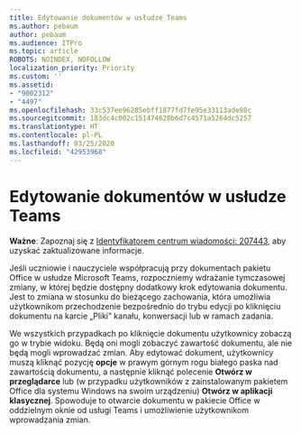 ```yaml
---
title: Edytowanie dokumentów w usłudze Teams
ms.author: pebaum
author: pebaum
ms.audience: ITPro
ms.topic: article
ROBOTS: NOINDEX, NOFOLLOW
localization_priority: Priority
ms.custom: ''
ms.assetid:
- "9002312"
- "4497"
ms.openlocfilehash: 33c537ee96285ebff1877fd7fe95e33113ade98c
ms.sourcegitcommit: 183dc4c002c151474628b6d7c4571a5264dc5257
ms.translationtype: HT
ms.contentlocale: pl-PL
ms.lasthandoff: 03/25/2020
ms.locfileid: "42953968"
---
```

# <a name="editing-documents-in-teams"></a>Edytowanie dokumentów w usłudze Teams

**Ważne**: Zapoznaj się z [Identyfikatorem centrum wiadomości: 207443](https://admin.microsoft.com/Adminportal/Home?source=applauncher#MessageCenter?id=MC207443), aby uzyskać zaktualizowane informacje. 

Jeśli uczniowie i nauczyciele współpracują przy dokumentach pakietu Office w usłudze Microsoft Teams, rozpoczniemy wdrażanie tymczasowej zmiany, w której będzie dostępny dodatkowy krok edytowania dokumentu. Jest to zmiana w stosunku do bieżącego zachowania, która umożliwia użytkownikom przechodzenie bezpośrednio do trybu edycji po kliknięciu dokumentu na karcie „Pliki” kanału, konwersacji lub w ramach zadania.

We wszystkich przypadkach po kliknięcie dokumentu użytkownicy zobaczą go w trybie widoku. Będą oni mogli zobaczyć zawartość dokumentu, ale nie będą mogli wprowadzać zmian. Aby edytować dokument, użytkownicy muszą kliknąć pozycję **opcje** w prawym górnym rogu białego paska nad zawartością dokumentu, a następnie kliknąć polecenie **Otwórz w przeglądarce** lub (w przypadku użytkowników z zainstalowanym pakietem Office dla systemu Windows na swoim urządzeniu) **Otwórz w aplikacji klasycznej**. Spowoduje to otwarcie dokumentu w pakiecie Office w oddzielnym oknie od usługi Teams i umożliwienie użytkownikom wprowadzania zmian.
